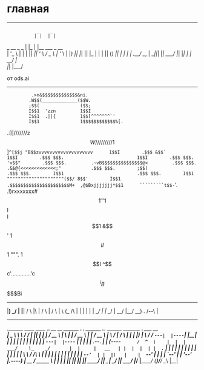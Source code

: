 # главная

---
               _    _                   
              | |  | |                  
 _ __   _   _ | |_ | |__    ___   _ __  
| '_ \ | | | || __|| '_ \  / _ \ | '_ \ 
| |_) || |_| || |_ | | | || (_) || | | |
| .__/  \__, | \__||_| |_| \___/ |_| |_|
| |      __/ |                          
|_|     |___/                           

от ods.ai

---

             .>n&$$$$$$$$$$$$$&ni.             
            .W$$(_____________($$W.            
            ;$$(               ($$;            
            I$$1  'zzn         1$$I            
            I$$1  .||{         1$$[^^^^^^^`'   
            I$$1               1$$$$$$$$$$$$%[.
 .:]|///////z$$W/////////      1$$]```````^[$$j
"B$$zvvvvvvvvvvvvvvvvvvvv      1$$I        .$$$
&$$`                           1$$I        .$$$
$$$.                           1$$I        .$$$
$$$.                          'v$$"        .$$$
$$$.         .~vB$$$$$$$$$$$$$$$@<         .$$$
$$$.        .&$@{<<<<<<<<<<<<<;"           .$$$
$$$.        ;$$(                           .$$$
$$$.        I$$1                           .$$$
$$$.        I$$1      """""""""""""""""""""($$/
8$$'        I$$1     .$$$$$$$$$$$$$$$$$$$$$$M+ 
,@$Bxjjjjjjj*$$1      `````````t$$-```````'.   
 .!)rxxxxxxx#$$1         '''   1$$I            
            I$$1         &$$'  1$$I            
            I$$1         """.  1$$I            
            ^$$c'.............'c$$^            
             iB$$$$$$$$$$$$$$$$$Bi             

 __      ___       __          __  ___    __   __   __           
|__) \_/  |  |__| /  \ |\ |   /  \  |    /  \ |  \ (_      /\  | 
|     |   |  |  | \__/ | \|   \__/  |    \__/ |__/ __) .  /--\ | 

---                    

.______   ____    ____ .___________. __    __    ______   .__   __.      ______   .___________.     ______    _______       _______.         ___       __  
|   _  \  \   \  /   / |           ||  |  |  |  /  __  \  |  \ |  |     /  __  \  |           |    /  __  \  |       \     /       |        /   \     |  | 
|  |_)  |  \   \/   /  `---|  |----`|  |__|  | |  |  |  | |   \|  |    |  |  |  | `---|  |----`   |  |  |  | |  .--.  |   |   (----`       /  ^  \    |  | 
|   ___/    \_    _/       |  |     |   __   | |  |  |  | |  . `  |    |  |  |  |     |  |        |  |  |  | |  |  |  |    \   \          /  /_\  \   |  | 
|  |          |  |         |  |     |  |  |  | |  `--'  | |  |\   |    |  `--'  |     |  |        |  `--'  | |  '--'  |.----)   |    __  /  _____  \  |  | 
| _|          |__|         |__|     |__|  |__|  \______/  |__| \__|     \______/      |__|         \______/  |_______/ |_______/    (__)/__/     \__\ |__| 
                                                                                                                                                           